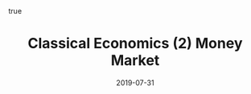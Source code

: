 ---
order: 3
title: Classical Economics (2) Money Market
date: 2019-07-31
categories: [ECONOMICS, 3.macroeconomics]
tags: [Economics, Macroeconomics, Classical Economics]
math: true
description: >-
    Based on the lecture "Macroeconomics (2017-1)" by Prof. Hyun Hak Kim, Dept. of Economics, College of Economics & Commerce, Kookmin Univ.
image:
    path: /_post_refer_img/Economics/3.Macroeconomics/Thumbnail.jpg
---